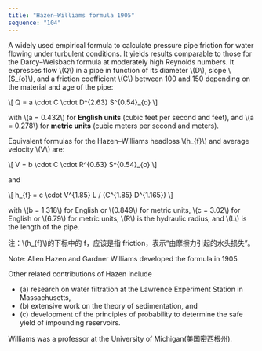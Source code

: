 ```yaml
---
title: "Hazen–Williams formula 1905"
sequence: "104"
---
```


<p>
A widely used empirical formula to calculate pressure pipe friction for water flowing under turbulent conditions.
It yields results comparable to those for the Darcy–Weisbach formula at moderately high Reynolds numbers.
It expresses flow \(Q\) in a pipe in function of its diameter \(D\), slope \(S_{o}\),
and a friction coefficient \(C\) between 100 and 150 depending on the material and age of the pipe:
</p>

<p>
\[
Q = a \cdot C \cdot D^{2.63} S^{0.54}_{o}
\]
</p>

<p>
with \(a = 0.432\) for <b>English units</b> (cubic feet per second and feet), and
\(a = 0.278\) for <b>metric units</b>  (cubic meters per second and meters).
</p>

<p>
Equivalent formulas for the Hazen–Williams headloss \(h_{f}\)
and average velocity \(V\) are:
</p>

<p>
\[
V = b \cdot C \cdot R^{0.63} S^{0.54}_{o}
\]
</p>

and

<p>
\[
h_{f} = c \cdot V^{1.85} L / (C^{1.85} D^{1.165})
\]
</p>

<p>
with \(b = 1.318\) for English or \(0.849\) for metric units,
\(c = 3.02\) for English or \(6.79\) for metric units,
\(R\) is the hydraulic radius, and \(L\) is the length of the pipe.
</p>

<p>
注：\(h_{f}\)的下标中的 f，应该是指 friction，表示“由摩擦力引起的水头损失”。
</p>

Note: Allen Hazen and Gardner Williams developed the formula in 1905.

Other related contributions of Hazen include

- (a) research on water filtration at the Lawrence Experiment Station in Massachusetts,
- (b) extensive work on the theory of sedimentation, and
- (c) development of the principles of probability to determine the safe yield of impounding reservoirs. 

Williams was a professor at the University of Michigan(美国密西根州).
